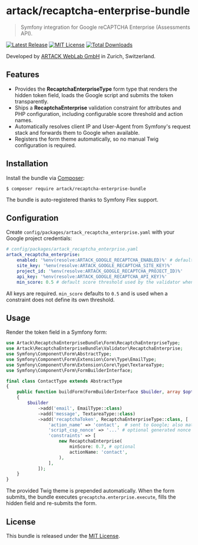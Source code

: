 artack/recaptcha-enterprise-bundle
=================================

> Symfony integration for Google reCAPTCHA Enterprise (Assessments API).


[![Latest Release](https://img.shields.io/packagist/v/artack/recaptcha-enterprise-bundle.svg)](https://packagist.org/packages/artack/recaptcha-enterprise-bundle)
[![MIT License](https://img.shields.io/packagist/l/artack/recaptcha-enterprise-bundle.svg)](http://opensource.org/licenses/MIT)
[![Total Downloads](https://img.shields.io/packagist/dt/artack/recaptcha-enterprise-bundle.svg)](https://packagist.org/packages/artack/recaptcha-enterprise-bundle)

Developed by [ARTACK WebLab GmbH](https://www.artack.ch) in Zurich, Switzerland.


Features
--------

- Provides the **RecaptchaEnterpriseType** form type that renders the hidden token field, loads the Google script and submits the token transparently.
- Ships a **RecaptchaEnterprise** validation constraint for attributes and PHP configuration, including configurable score threshold and action names.
- Automatically resolves client IP and User-Agent from Symfony's request stack and forwards them to Google when available.
- Registers the form theme automatically, so no manual Twig configuration is required.


Installation
------------

Install the bundle via [Composer](https://getcomposer.org):

```shell
$ composer require artack/recaptcha-enterprise-bundle
```

The bundle is auto-registered thanks to Symfony Flex support.


Configuration
-------------

Create `config/packages/artack_recaptcha_enterprise.yaml` with your Google project credentials:

```yaml
# config/packages/artack_recaptcha_enterprise.yaml
artack_recaptcha_enterprise:
    enabled: '%env(resolve:ARTACK_GOOGLE_RECAPTCHA_ENABLED)%' # defaults to true, use this to disable validation in dev and test environments
    site_key: '%env(resolve:ARTACK_GOOGLE_RECAPTCHA_SITE_KEY)%'
    project_id: '%env(resolve:ARTACK_GOOGLE_RECAPTCHA_PROJECT_ID)%'
    api_key: '%env(resolve:ARTACK_GOOGLE_RECAPTCHA_API_KEY)%'
    min_score: 0.5 # default score threshold used by the validator when none is provided
```

All keys are required. `min_score` defaults to `0.5` and is used when a constraint does not define its own threshold.


Usage
-----

Render the token field in a Symfony form:

```php
use Artack\RecaptchaEnterpriseBundle\Form\RecaptchaEnterpriseType;
use Artack\RecaptchaEnterpriseBundle\Validator\RecaptchaEnterprise;
use Symfony\Component\Form\AbstractType;
use Symfony\Component\Form\Extension\Core\Type\EmailType;
use Symfony\Component\Form\Extension\Core\Type\TextareaType;
use Symfony\Component\Form\FormBuilderInterface;

final class ContactType extends AbstractType
{
    public function buildForm(FormBuilderInterface $builder, array $options): void
    {
        $builder
            ->add('email', EmailType::class)
            ->add('message', TextareaType::class)
            ->add('recaptchaToken', RecaptchaEnterpriseType::class, [
                'action_name' => 'contact',  # sent to Google; also matched when validating
                'script_csp_nonce' => '...' # optional generated nonce to be used in the script tag
                'constraints' => [
                    new RecaptchaEnterprise(
                        minScore: 0.7, # optional
                        actionName: 'contact',
                    ),
                ],
            ]);
    }
}
```

The provided Twig theme is prepended automatically. When the form submits, the bundle executes `grecaptcha.enterprise.execute`, fills the hidden field and re-submits the form.

License
-------

This bundle is released under the [MIT License](LICENSE).

